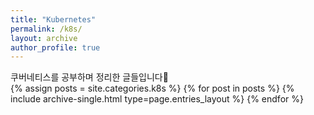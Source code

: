```yaml
---
title: "Kubernetes"
permalink: /k8s/
layout: archive
author_profile: true
---
```

쿠버네티스를 공부하며 정리한 글들입니다💙   
{% assign posts = site.categories.k8s %}
{% for post in posts %} {% include archive-single.html type=page.entries_layout %} {% endfor %}